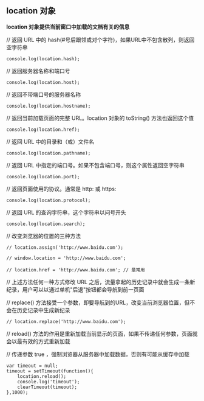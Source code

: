 ## location 对象

**location 对象提供当前窗口中加载的文档有关的信息**

// 返回 URL 中的 hash(#号后跟领或对个字符)，如果URL中不包含散列，则返回空字符串

```
console.log(location.hash);
```
// 返回服务器名称和端口号
```
console.log(location.host);
```
// 返回不带端口号的服务器名称
```
console.log(location.hostname);
```
// 返回当前加载页面的完整 URL。location 对象的 toString() 方法也返回这个值
```
console.log(location.href);
```
// 返回 URL 中的目录和（或）文件名
```
console.log(location.pathname);
```
// 返回 URL 中指定的端口号。如果不包含端口号，则这个属性返回空字符串
```
console.log(location.port);
```
// 返回页面使用的协议。通常是 http: 或 https:
```
console.log(location.protocol);
```
// 返回 URL 的查询字符串，这个字符串以问号开头
```
console.log(location.search);
```
// 改变浏览器的位置的三种方法
```
// location.assign('http://www.baidu.com');

// window.location = 'http://www.baidu.com';

// location.href = 'http://www.baidu.com'; // 最常用
```
// 上述方法任何一种方式修改 URL 之后，流量拿起的历史记录中就会生成一条新纪录，用户可以以通过单机"后退"按钮都会导航到前一页面

// replace() 方法接受一个参数，即要导航到的URL，改变当前浏览器位置，但不会在历史记录中生成新纪录
```
// location.replace('http://www.baidu.com');
```

// reload() 方法的作用是重新加载当前显示的页面，如果不传递任何参数，页面就会以最有效的方式重新加载

// 传递参数 true ，强制浏览器从服务器中加载数据，否则有可能从缓存中加载

```
var timeout = null;
timeout = setTimeout(function(){
	location.reload();
	console.log('timeout');
	clearTimeout(timeout);
},1000);
```